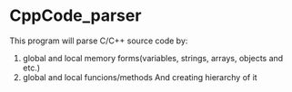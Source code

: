 # CppCode_parser
This program will parse C/C++ source code by:
1) global and local memory forms(variables, strings, arrays, objects and etc.)
2) global and local funcions/methods
And creating hierarchy of it  
